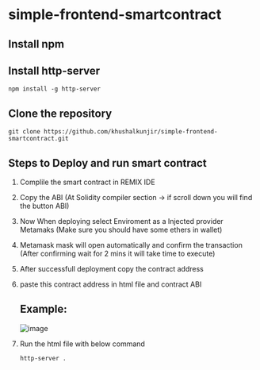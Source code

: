# simple-frontend-smartcontract


## Install npm 

## Install http-server 

`npm install -g http-server` 

## Clone the repository 

`git clone https://github.com/khushalkunjir/simple-frontend-smartcontract.git`

## Steps to Deploy and run smart contract

1. Complile the smart contract in REMIX IDE
2. Copy the ABI (At Solidity compiler section -> if scroll down you will find the button ABI)
3. Now When deploying select Enviroment as a Injected provider Metamaks (Make sure you should have some ethers in wallet)
4. Metamask mask will open automatically and confirm the transaction (After confirming wait for 2 mins it will take time to execute)
5. After successfull deployment copy the contract address
6. paste this contract address in html file and contract ABI
   
   ## Example:
   
   ![image](https://github.com/user-attachments/assets/1cbfe0bd-9a0e-4f76-987e-859247f1f8eb)

8. Run the html file with below command
   
   `http-server .`
   
